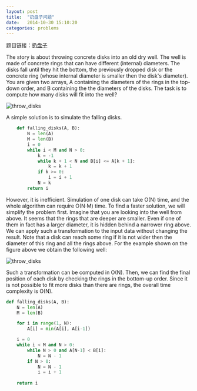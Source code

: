 ```yaml
---
layout: post
title:  "扔盘子问题"
date:   2014-10-30 15:10:20
categories: problems
---
```


题目链接：<a href="http://www.51nod.com/onlineJudge/questionCode.html#!problemId=1279">扔盘子</a>


The story is about throwing concrete disks into an old dry well. The well is made of concrete rings that can have different (internal) diameters. The disks fall until they hit the bottom, the previously dropped disk or the concrete ring (whose internal diameter is smaller then the disk's diameter). You are given two arrays, A containing the diameters of the rings in the top-down order, and B containing the the diameters of the disks. The task is to compute how many disks will fit into the well?

![throw_disks](/img/throw_disks_1.png)

A simple solution is to simulate the falling disks.
``` python
	def falling_disks(A, B):
	    N = len(A)
	    M = len(B)    
	    i = 0 
	    while i < M and N > 0:
	        k = -1
	        while k + 1 < N and B[i] <= A[k + 1]: 
	            k = k + 1
	        if k >= 0:
	            i = i + 1
	        N = k
	    return i
```

However, it is inefficient. Simulation of one disk can take O(N) time, and the whole algorithm can require O(N⋅M) time. To find a faster solution, we will simplify the problem first.
Imagine that you are looking into the well from above. It seems that the rings that are deeper are smaller. Even if one of them in fact has a larger diameter, it is hidden behind a narrower ring above. We can apply such a transformation to the input data without changing the result. Note that a disk can reach some ring if it is not wider then the diameter of this ring and all the rings above. For the example shown on the figure above we obtain the following well:

![throw_disks](/img/throw_disks_2.png)

Such a transformation can be computed in O(N). Then, we can find the final position of each disk by checking the rings in the bottom-up order. Since it is not possible to fit more disks than there are rings, the overall time complexity is O(N).
``` python
def falling_disks(A, B):
    N = len(A)
    M = len(B)

    for i in range(1, N):
        A[i] = min(A[i], A[i-1])

    i = 0      
    while i < M and N > 0:
        while N > 0 and A[N-1] < B[i]: 
            N = N - 1
        if N > 0:
            N = N - 1
            i = i + 1
    
    return i
```